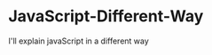                                                                                                                                                       
# JavaScript-Different-Way
I'll explain javaScript in a different way       
  









